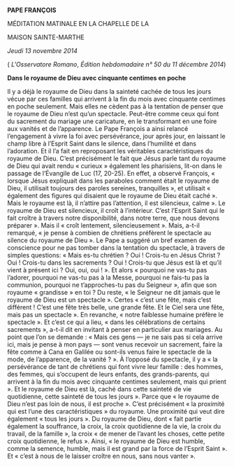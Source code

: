 **PAPE FRANÇOIS**

MÉDITATION MATINALE EN LA CHAPELLE DE LA

MAISON SAINTE-MARTHE

*Jeudi 13 novembre 2014*

( *L'Osservatore Romano*, *Édition hebdomadaire n° 50 du 11 décembre 2014*)

**Dans le royaume de Dieu avec cinquante centimes en poche**

Il y a déjà le royaume de Dieu dans la sainteté cachée de tous les jours vécue par ces familles qui arrivent à la fin du mois avec cinquante centimes en poche seulement. Mais elles ne cèdent pas à la tentation de penser que le royaume de Dieu n’est qu’un spectacle. Peut-être comme ceux qui font du sacrement du mariage une caricature, en le transformant en une foire aux vanités et de l’apparence. Le Pape François a ainsi relancé l’engagement à vivre la foi avec persévérance, jour après jour, en laissant le champ libre à l’Esprit Saint dans le silence, dans l’humilité et dans l’adoration. Et il l’a fait en reproposant les véritables caractéristiques du royaume de Dieu. C’est précisément le fait que Jésus parle tant du royaume de Dieu qui avait rendu « curieux » également les pharisiens, lit-on dans le passage de l’Évangile de Luc (17, 20-25). En effet, a observé François, « lorsque Jésus expliquait dans les paraboles comment était le royaume de Dieu, il utilisait toujours des paroles sereines, tranquilles », et utilisait « également des figures qui disaient que le royaume de Dieu était caché ». Mais le royaume est là, il n’attire pas l’attention, il est silencieux, calme ». Le royaume de Dieu est silencieux, il croît à l’intérieur. C’est l’Esprit Saint qui le fait croître à travers notre disponibilité, dans notre terre, que nous devons préparer ». Mais il « croît lentement, silencieusement ». Mais, a-t-il remarqué, « je pense à combien de chrétiens préfèrent le spectacle au silence du royaume de Dieu ». Le Pape a suggéré un bref examen de conscience pour ne pas tomber dans la tentation du spectacle, à travers de simples questions: « Mais es-tu chrétien ? Oui ! Crois-tu en Jésus Christ ? Oui ! Crois-tu dans les sacrements ? Oui ! Crois-tu que Jésus est là et qu’il vient à présent ici ? Oui, oui, oui ! ». Et alors « pourquoi ne vas-tu pas l’adorer, pourquoi ne vas-tu pas à la Messe, pourquoi ne fais-tu pas la communion, pourquoi ne t’approches-tu pas du Seigneur », afin que son royaume « grandisse » en toi ? Du reste, « le Seigneur ne dit jamais que le royaume de Dieu est un spectacle ». Certes « c’est une fête, mais c’est différent ! C’est une fête très belle, une grande fête. Et le Ciel sera une fête, mais pas un spectacle ». En revanche, « notre faiblesse humaine préfère le spectacle ». Et c’est ce qui a lieu, « dans les célébrations de certains sacrements », a-t-il dit en invitant à penser en particulier aux mariages. Au point que l’on se demande : « Mais ces gens — je ne sais pas si cela arrive ici, mais je pense à mon pays — sont venus recevoir un sacrement, faire la fête comme à Cana en Galilée ou sont-ils venus faire le spectacle de la mode, de l’apparence, de la vanité ? ». À l’opposé du spectacle, il y a « la persévérance de tant de chrétiens qui font vivre leur famille : des hommes, des femmes, qui s’occupent de leurs enfants, des grands-parents, qui arrivent à la fin du mois avec cinquante centimes seulement, mais qui prient ». Et le royaume de Dieu est là, caché dans cette sainteté de vie quotidienne, cette sainteté de tous les jours ». Parce que « le royaume de Dieu n’est pas loin de nous, il est proche ». C’est précisément « la proximité qui est l’une des caractéristiques » du royaume. Une proximité qui veut dire également « tous les jours ». Du royaume de Dieu, dont « fait partie également la souffrance, la croix, la croix quotidienne de la vie, la croix du travail, de la famille », la croix « de mener de l’avant les choses, cette petite croix quotidienne, le refus ». Ainsi, « le royaume de Dieu est humble, comme la semence, humble, mais il est grand par la force de l’Esprit Saint ». Et « c’est à nous de le laisser croître en nous, sans nous vanter ».